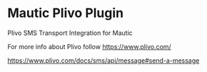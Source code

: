 # Mautic Plivo Plugin

Plivo SMS Transport Integration for Mautic

For more info about Plivo follow https://www.plivo.com/

https://www.plivo.com/docs/sms/api/message#send-a-message
